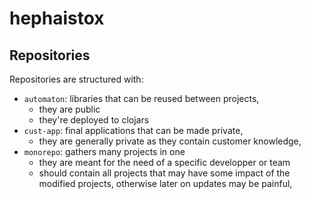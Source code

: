 # hephaistox

## Repositories

Repositories are structured with:

* `automaton`: libraries that can be reused between projects,
  *  they are public
  *  they're deployed to clojars
* `cust-app`: final applications that can be made private,
  * they are generally private as they contain customer knowledge,  
* `monorepo`: gathers many projects in one
  * they are meant for the need of a specific developper or team
  * should contain all projects that may have some impact of the modified projects, otherwise later on updates may be painful,

